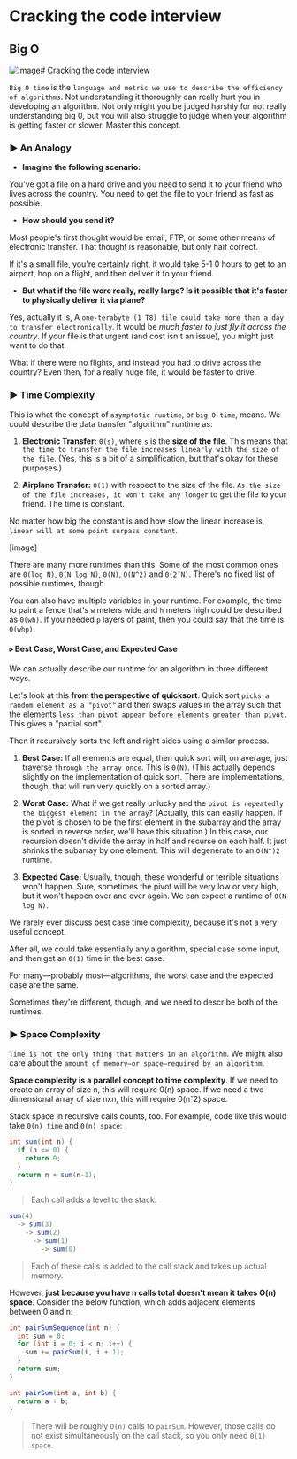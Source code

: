 # Cracking the code interview 

## Big O

![image](https://github.com/nathallye/cracking-the-code-interview/assets/86172286/12a043b3-4982-461b-a767-3b3cbda84c91)# Cracking the code interview 

`Big 0 time` is the `language and metric we use to describe the efficiency of algorithms`. 
Not understanding it thoroughly can really hurt you in developing an algorithm. 
Not only might you be judged harshly for not really understanding big 0, but you will also struggle to judge when your algorithm is getting faster or slower.
Master this concept.

### ▶ An Analogy
- **Imagine the following scenario:**

You've got a file on a hard drive and you need to send it to your friend who lives across the country. You need to get the file to your friend as fast as possible. 

- **How should you send it?**

Most people's first thought would be email, FTP, or some other means of electronic transfer. That thought is reasonable, but only haif correct.

If it's a small file, you're certainly right, it would take 5-1 0 hours to get to an airport, hop on a flight, and then deliver it to your friend.

- **But what if the file were really, really large? Is it possible that it's faster to physically deliver it via plane?**

Yes, actually it is, A `one-terabyte (1 T8) file could take more than a day to transfer electronically`. It would be *much faster to just fly it across the country*. If your file is that urgent (and cost isn't an issue), you might just want to do that.

What if there were no flights, and instead you had to drive across the country? Even then, for a really huge file, it would be faster to drive.

### ▶ Time Complexity
This is what the concept of `asymptotic runtime`, or `big 0 time`, means. We could describe the data transfer "algorithm" runtime as:

1. **Electronic Transfer:** `0(s)`, where `s` is the **size of the file**. This means that `the time to transfer the file increases linearly with the size of the file`. (Yes, this is a bit of a simplification, but that's okay for these
purposes.)

2. **Airplane Transfer:** `0(1)` with respect to the size of the file. `As the size of the file increases, it won't take any longer` to get the file to your friend. The time is constant.

No matter how big the constant is and how slow the linear increase is, `linear will at some point surpass constant`.

[image]

There are many more runtimes than this. Some of the most common ones are `0(log N)`, `0(N log N)`, `0(N)`, `O(N^2)` and `0(2ˆN)`. There's no fixed list of possible runtimes, though.

You can also have multiple variables in your runtime. For example, the time to paint a fence that's `w` meters wide and `h` meters high could be described as `0(wh)`. If you needed `p` layers of paint, then you could say
that the time is `O(whp)`.

#### ▹ Best Case, Worst Case, and Expected Case

We can actually describe our runtime for an algorithm in three different ways.

Let's look at this **from the perspective of quicksort**. Quick sort `picks a random element as a "pivot"` and then swaps values in the array such that the elements `less than pivot appear before elements greater than pivot`.
This gives a "partial sort". 

Then it recursively sorts the left and right sides using a similar process.

1. **Best Case:** If all elements are equal, then quick sort will, on average, just traverse `through the array once`.
This is `0(N)`. (This actually depends slightly on the implementation of quick sort. There are implementations, though, that will run very quickly on a sorted array.)

2. **Worst Case:** What if we get really unlucky and the `pivot is repeatedly the biggest element in the array`?
(Actually, this can easily happen. If the pivot is chosen to be the first element in the subarray and the array is sorted in reverse order, we'll have this situation.) 
In this case, our recursion doesn't divide the array in half and recurse on each half. 
It just shrinks the subarray by one element. This will degenerate to an `O(N^)2` runtime.

3. **Expected Case:** Usually, though, these wonderful or terrible situations won't happen. Sure, sometimes the pivot will be very low or very high, but it won't happen over and over again. We can expect a runtime of `0(N log N)`.

We rarely ever discuss best case time complexity, because it's not a very useful concept. 

After all, we could take essentially any algorithm, special case some input, and then get an `0(1)` time in the best case.

For many—probably most—algorithms, the worst case and the expected case are the same. 

Sometimes they're different, though, and we need to describe both of the runtimes.

### ▶ Space Complexity

`Time is not the only thing that matters in an algorithm`. We might also care about the `amount of memory—or space—required by an algorithm`.

**Space complexity is a parallel concept to time complexity**. If we need to create an array of size n, this will require 0(n) space. 
If we need a two-dimensional array of size nxn, this will require 0(nˆ2) space.

Stack space in recursive calls counts, too. For example, code like this would take `0(n) time` and `0(n) space`:

``` java
int sum(int n) {
  if (n <= 0) {
    return 0;
  }
  return n + sum(n-1);
}
```

> Each call adds a level to the stack.

``` java
sum(4)
  -> sum(3)
    -> sum(2)
      -> sum(1)
        -> sum(0)
```

> Each of these calls is added to the call stack and takes up actual memory.

However, **just because you have n calls total doesn't mean it takes O(n) space**. Consider the below function, which adds adjacent elements between 0 and n:

``` java
int pairSumSequence(int n) { 
  int sum = 0;
  for (int i = 0; i < n; i++) {
    sum += pairSum(i, i + 1);
  }
  return sum;
}

int pairSum(int a, int b) {
  return a + b;
}
```

> There will be roughly `O(n)` calls to `pairSum`. However, those calls do not exist simultaneously on the call stack, so you only need `0(1) space`.
